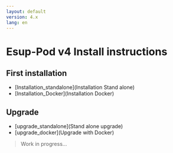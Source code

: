 ```yaml
---
layout: default
version: 4.x
lang: en
---
```


# Esup-Pod v4 Install instructions

## First installation

* [Installation_standalone](Installation Stand alone)
* [Installation_Docker](Installation Docker)

## Upgrade

* [upgrade_standalone](Stand alone upgrade)
* [upgrade_docker](Upgrade with Docker)

> Work in progress...
